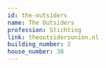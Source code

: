```yaml
---
id: the-outsiders
name: The Outsiders
profession: Stichting
link: theoutsidersunion.nl
building_number: 2
house_number: 38
---
```


